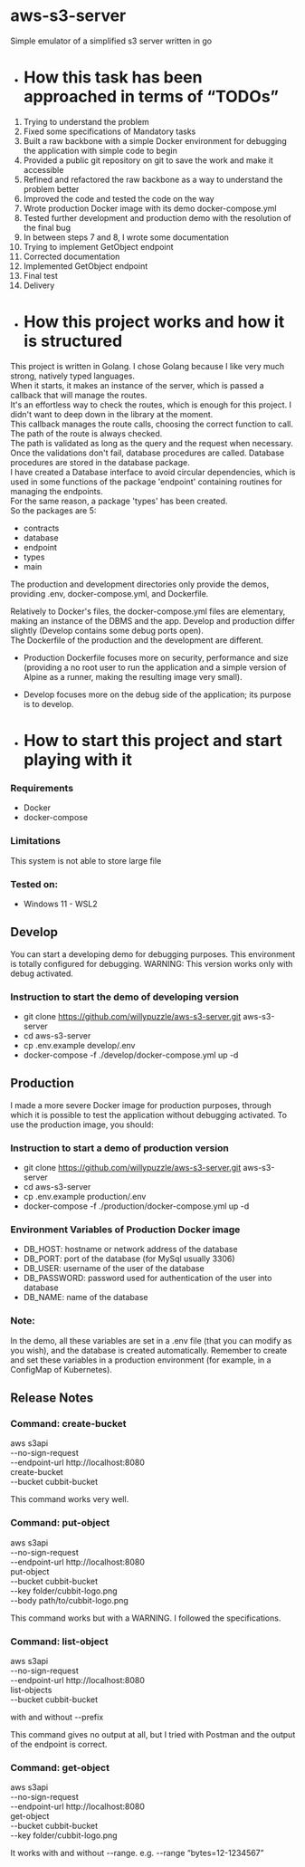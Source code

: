 # aws-s3-server

Simple emulator of a simplified s3 server written in go

- # How this task has been approached in terms of “TODOs”

1) Trying to understand the problem
2) Fixed some specifications of Mandatory tasks
3) Built a raw backbone with a simple Docker environment for debugging the application with simple code to begin
4) Provided a public git repository on git to save the work and make it accessible
5) Refined and refactored the raw backbone as a way to understand the problem better
6) Improved the code and tested the code on the way
7) Wrote production Docker image with its demo docker-compose.yml
8) Tested further development and production demo with the resolution of the final bug
9) In between steps 7 and 8, I wrote some documentation
10) Trying to implement GetObject endpoint
11) Corrected documentation
12) Implemented GetObject endpoint
13) Final test
14) Delivery

- # How this project works and how it is structured

This project is written in Golang. I chose Golang because I like very much strong, natively typed languages.  
When it starts, it makes an instance of the server, which is passed a callback that will manage the routes.  
It's an effortless way to check the routes, which is enough for this project. I didn't want to deep down in the library at the moment.  
This callback manages the route calls, choosing the correct function to call. The path of the route is always checked.  
The path is validated as long as the query and the request when necessary.  
Once the validations don't fail, database procedures are called. Database procedures are stored in the database package.  
I have created a Database interface to avoid circular dependencies, which is used in some functions of the package 'endpoint' containing routines for managing the endpoints.  
For the same reason, a package 'types' has been created.  
So the packages are 5:
- contracts
- database
- endpoint
- types
- main

The production and development directories only provide the demos, providing .env, docker-compose.yml, and Dockerfile.

Relatively to Docker's files, the docker-compose.yml files are elementary, making an instance of the DBMS and the app. Develop and production differ slightly (Develop contains some debug ports open).  
The Dockerfile of the production and the development are different.

- Production Dockerfile focuses more on security, performance and size (providing a no root user to run the application and a simple version of Alpine as a runner, making the resulting image very small).
- Develop focuses more on the debug side of the application; its purpose is to develop.

- # How to start this project and start playing with it

### Requirements
- Docker
- docker-compose

### Limitations
This system is not able to store large file

### Tested on:
- Windows 11 - WSL2

## Develop

You can start a developing demo for debugging purposes. This environment is totally configured for debugging.
WARNING: This version works only with debug activated.

### Instruction to start the demo of developing version
- git clone https://github.com/willypuzzle/aws-s3-server.git aws-s3-server
- cd aws-s3-server
- cp .env.example develop/.env
- docker-compose  -f ./develop/docker-compose.yml up -d

## Production

I made a more severe Docker image for production purposes, through which it is possible to test the application without debugging activated.
To use the production image, you should:

### Instruction to start a demo of production version
- git clone https://github.com/willypuzzle/aws-s3-server.git aws-s3-server
- cd aws-s3-server
- cp .env.example production/.env
- docker-compose  -f ./production/docker-compose.yml up -d

### Environment Variables of Production Docker image
- DB_HOST: hostname or network address of the database 
- DB_PORT: port of the database (for MySql usually 3306)
- DB_USER: username of the user of the database
- DB_PASSWORD: password used for authentication of the user into database
- DB_NAME: name of the database

### Note:
In the demo, all these variables are set in a .env file (that you can modify as you wish), and the database is created automatically.
Remember to create and set these variables in a production environment (for example, in a ConfigMap of Kubernetes).

## Release Notes

### Command: create-bucket
aws s3api \
--no-sign-request \
--endpoint-url http://localhost:8080 \
create-bucket \
--bucket cubbit-bucket

This command works very well.

### Command: put-object
aws s3api \
--no-sign-request \
--endpoint-url http://localhost:8080 \
put-object \
--bucket cubbit-bucket \
--key folder/cubbit-logo.png \
--body path/to/cubbit-logo.png

This command works but with a WARNING. I followed the specifications.

### Command: list-object
aws s3api \
--no-sign-request \
--endpoint-url http://localhost:8080 \
list-objects \
--bucket cubbit-bucket

with and without --prefix

This command gives no output at all, but I tried with Postman and the output of the endpoint is correct.

### Command: get-object
aws s3api \
--no-sign-request \
--endpoint-url http://localhost:8080 \
get-object\
--bucket cubbit-bucket \
--key folder/cubbit-logo.png

It works with and without --range. e.g. --range “bytes=12-1234567”
